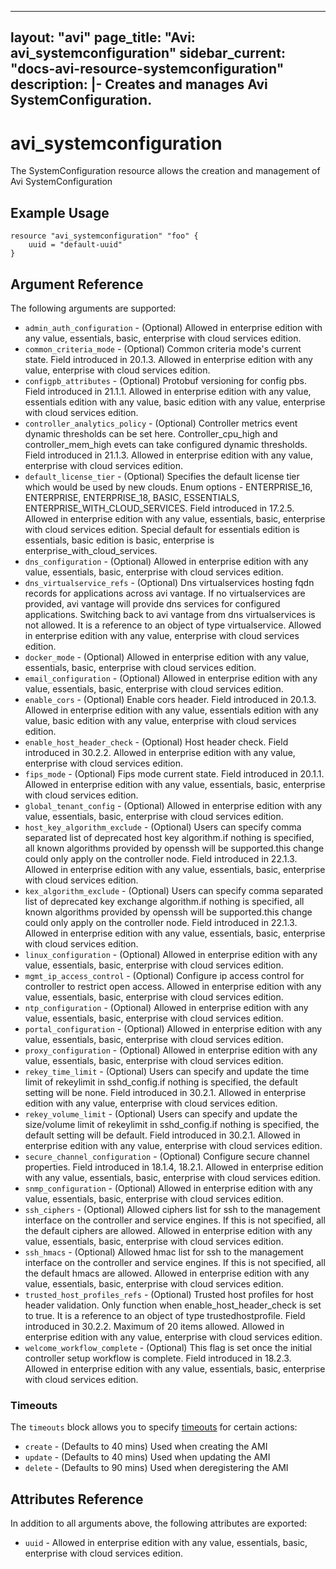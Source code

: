 <!--
    Copyright 2021 VMware, Inc.
    SPDX-License-Identifier: Mozilla Public License 2.0
-->
---
layout: "avi"
page_title: "Avi: avi_systemconfiguration"
sidebar_current: "docs-avi-resource-systemconfiguration"
description: |-
  Creates and manages Avi SystemConfiguration.
---

# avi_systemconfiguration

The SystemConfiguration resource allows the creation and management of Avi SystemConfiguration

## Example Usage

```hcl
resource "avi_systemconfiguration" "foo" {
    uuid = "default-uuid"
}
```

## Argument Reference

The following arguments are supported:

* `admin_auth_configuration` - (Optional) Allowed in enterprise edition with any value, essentials, basic, enterprise with cloud services edition.
* `common_criteria_mode` - (Optional) Common criteria mode's current state. Field introduced in 20.1.3. Allowed in enterprise edition with any value, enterprise with cloud services edition.
* `configpb_attributes` - (Optional) Protobuf versioning for config pbs. Field introduced in 21.1.1. Allowed in enterprise edition with any value, essentials edition with any value, basic edition with any value, enterprise with cloud services edition.
* `controller_analytics_policy` - (Optional) Controller metrics event dynamic thresholds can be set here. Controller_cpu_high and controller_mem_high evets can take configured dynamic thresholds. Field introduced in 21.1.3. Allowed in enterprise edition with any value, enterprise with cloud services edition.
* `default_license_tier` - (Optional) Specifies the default license tier which would be used by new clouds. Enum options - ENTERPRISE_16, ENTERPRISE, ENTERPRISE_18, BASIC, ESSENTIALS, ENTERPRISE_WITH_CLOUD_SERVICES. Field introduced in 17.2.5. Allowed in enterprise edition with any value, essentials, basic, enterprise with cloud services edition. Special default for essentials edition is essentials, basic edition is basic, enterprise is enterprise_with_cloud_services.
* `dns_configuration` - (Optional) Allowed in enterprise edition with any value, essentials, basic, enterprise with cloud services edition.
* `dns_virtualservice_refs` - (Optional) Dns virtualservices hosting fqdn records for applications across avi vantage. If no virtualservices are provided, avi vantage will provide dns services for configured applications. Switching back to avi vantage from dns virtualservices is not allowed. It is a reference to an object of type virtualservice. Allowed in enterprise edition with any value, enterprise with cloud services edition.
* `docker_mode` - (Optional) Allowed in enterprise edition with any value, essentials, basic, enterprise with cloud services edition.
* `email_configuration` - (Optional) Allowed in enterprise edition with any value, essentials, basic, enterprise with cloud services edition.
* `enable_cors` - (Optional) Enable cors header. Field introduced in 20.1.3. Allowed in enterprise edition with any value, essentials edition with any value, basic edition with any value, enterprise with cloud services edition.
* `enable_host_header_check` - (Optional) Host header check. Field introduced in 30.2.2. Allowed in enterprise edition with any value, enterprise with cloud services edition.
* `fips_mode` - (Optional) Fips mode current state. Field introduced in 20.1.1. Allowed in enterprise edition with any value, essentials, basic, enterprise with cloud services edition.
* `global_tenant_config` - (Optional) Allowed in enterprise edition with any value, essentials, basic, enterprise with cloud services edition.
* `host_key_algorithm_exclude` - (Optional) Users can specify comma separated list of deprecated host key algorithm.if nothing is specified, all known algorithms provided by openssh will be supported.this change could only apply on the controller node. Field introduced in 22.1.3. Allowed in enterprise edition with any value, essentials, basic, enterprise with cloud services edition.
* `kex_algorithm_exclude` - (Optional) Users can specify comma separated list of deprecated key exchange algorithm.if nothing is specified, all known algorithms provided by openssh will be supported.this change could only apply on the controller node. Field introduced in 22.1.3. Allowed in enterprise edition with any value, essentials, basic, enterprise with cloud services edition.
* `linux_configuration` - (Optional) Allowed in enterprise edition with any value, essentials, basic, enterprise with cloud services edition.
* `mgmt_ip_access_control` - (Optional) Configure ip access control for controller to restrict open access. Allowed in enterprise edition with any value, essentials, basic, enterprise with cloud services edition.
* `ntp_configuration` - (Optional) Allowed in enterprise edition with any value, essentials, basic, enterprise with cloud services edition.
* `portal_configuration` - (Optional) Allowed in enterprise edition with any value, essentials, basic, enterprise with cloud services edition.
* `proxy_configuration` - (Optional) Allowed in enterprise edition with any value, essentials, basic, enterprise with cloud services edition.
* `rekey_time_limit` - (Optional) Users can specify and update the time limit of rekeylimit in sshd_config.if nothing is specified, the default setting will be none. Field introduced in 30.2.1. Allowed in enterprise edition with any value, enterprise with cloud services edition.
* `rekey_volume_limit` - (Optional) Users can specify and update the size/volume limit of rekeylimit in sshd_config.if nothing is specified, the default setting will be default. Field introduced in 30.2.1. Allowed in enterprise edition with any value, enterprise with cloud services edition.
* `secure_channel_configuration` - (Optional) Configure secure channel properties. Field introduced in 18.1.4, 18.2.1. Allowed in enterprise edition with any value, essentials, basic, enterprise with cloud services edition.
* `snmp_configuration` - (Optional) Allowed in enterprise edition with any value, essentials, basic, enterprise with cloud services edition.
* `ssh_ciphers` - (Optional) Allowed ciphers list for ssh to the management interface on the controller and service engines. If this is not specified, all the default ciphers are allowed. Allowed in enterprise edition with any value, essentials, basic, enterprise with cloud services edition.
* `ssh_hmacs` - (Optional) Allowed hmac list for ssh to the management interface on the controller and service engines. If this is not specified, all the default hmacs are allowed. Allowed in enterprise edition with any value, essentials, basic, enterprise with cloud services edition.
* `trusted_host_profiles_refs` - (Optional) Trusted host profiles for host header validation. Only function when enable_host_header_check is set to true. It is a reference to an object of type trustedhostprofile. Field introduced in 30.2.2. Maximum of 20 items allowed. Allowed in enterprise edition with any value, enterprise with cloud services edition.
* `welcome_workflow_complete` - (Optional) This flag is set once the initial controller setup workflow is complete. Field introduced in 18.2.3. Allowed in enterprise edition with any value, essentials, basic, enterprise with cloud services edition.


### Timeouts

The `timeouts` block allows you to specify [timeouts](https://www.terraform.io/docs/configuration/resources.html#timeouts) for certain actions:

* `create` - (Defaults to 40 mins) Used when creating the AMI
* `update` - (Defaults to 40 mins) Used when updating the AMI
* `delete` - (Defaults to 90 mins) Used when deregistering the AMI

## Attributes Reference

In addition to all arguments above, the following attributes are exported:

* `uuid` -  Allowed in enterprise edition with any value, essentials, basic, enterprise with cloud services edition.

